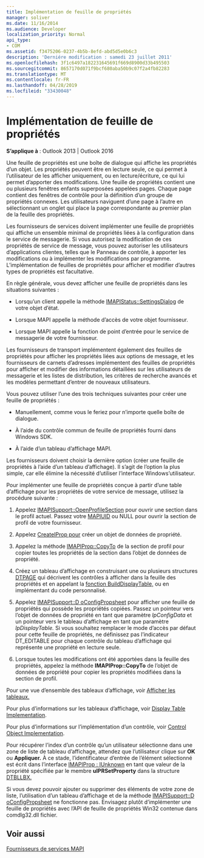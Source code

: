 ```yaml
---
title: Implémentation de feuille de propriétés
manager: soliver
ms.date: 11/16/2014
ms.audience: Developer
localization_priority: Normal
api_type:
- COM
ms.assetid: f3475206-0237-4b5b-8efd-abd5d5e0b6c3
description: 'Derniére modification : samedi 23 juillet 2011'
ms.openlocfilehash: 3f1c6497a182231645691f669d8900d33b495503
ms.sourcegitcommit: 8657170d071f9bcf680aba50b9c07f2a4fb82283
ms.translationtype: MT
ms.contentlocale: fr-FR
ms.lasthandoff: 04/28/2019
ms.locfileid: "33430048"
---
```

# <a name="property-sheet-implementation"></a>Implémentation de feuille de propriétés

  
  
**S’applique à** : Outlook 2013 | Outlook 2016 
  
Une feuille de propriétés est une boîte de dialogue qui affiche les propriétés d’un objet. Les propriétés peuvent être en lecture seule, ce qui permet à l’utilisateur de les afficher uniquement, ou en lecture/écriture, ce qui lui permet d’apporter des modifications. Une feuille de propriétés contient une ou plusieurs fenêtres enfants superposées appelées pages. Chaque page contient des fenêtres de contrôle pour la définition d’un groupe de propriétés connexes. Les utilisateurs naviguent d’une page à l’autre en sélectionnant un onglet qui place la page correspondante au premier plan de la feuille des propriétés.
  
Les fournisseurs de services doivent implémenter une feuille de propriétés qui affiche un ensemble minimal de propriétés liées à la configuration dans le service de messagerie. Si vous autorisez la modification de ces propriétés de service de message, vous pouvez autoriser les utilisateurs d’applications clientes, telles que le Panneau de contrôle, à apporter les modifications ou à implémenter les modifications par programme. L’implémentation de feuilles de propriétés pour afficher et modifier d’autres types de propriétés est facultative. 
  
En règle générale, vous devez afficher une feuille de propriétés dans les situations suivantes :
  
- Lorsqu’un client appelle la méthode [IMAPIStatus::SettingsDialog](imapistatus-settingsdialog.md) de votre objet d’état. 
    
- Lorsque MAPI appelle la méthode d’accès de votre objet fournisseur.
    
- Lorsque MAPI appelle la fonction de point d’entrée pour le service de messagerie de votre fournisseur.
    
Les fournisseurs de transport implémentent également des feuilles de propriétés pour afficher les propriétés liées aux options de message, et les fournisseurs de carnets d’adresses implémentent des feuilles de propriétés pour afficher et modifier des informations détaillées sur les utilisateurs de messagerie et les listes de distribution, les critères de recherche avancés et les modèles permettant d’entrer de nouveaux utilisateurs.
  
Vous pouvez utiliser l’une des trois techniques suivantes pour créer une feuille de propriétés :
  
- Manuellement, comme vous le feriez pour n’importe quelle boîte de dialogue.
    
- À l’aide du contrôle commun de feuille de propriétés fourni dans Windows SDK.
    
- À l’aide d’un tableau d’affichage MAPI.
    
Les fournisseurs doivent choisir la dernière option (créer une feuille de propriétés à l’aide d’un tableau d’affichage). Il s’agit de l’option la plus simple, car elle élimine la nécessité d’utiliser l’interface Windows’utilisateur. 
  
Pour implémenter une feuille de propriétés conçue à partir d’une table d’affichage pour les propriétés de votre service de message, utilisez la procédure suivante :
  
1. Appelez [IMAPISupport::OpenProfileSection](imapisupport-openprofilesection.md) pour ouvrir une section dans le profil actuel. Passez votre [MAPIUID](mapiuid.md) ou NULL pour ouvrir la section de profil de votre fournisseur. 
    
2. Appelez [CreateIProp pour](createiprop.md) créer un objet de données de propriété. 
    
3. Appelez la méthode [IMAPIProp::CopyTo](imapiprop-copyto.md) de la section de profil pour copier toutes les propriétés de la section dans l’objet de données de propriété. 
    
4. Créez un tableau d’affichage en construisant une ou plusieurs structures [DTPAGE](dtpage.md) qui décrivent les contrôles à afficher dans la feuille des propriétés et en appelant la [fonction BuildDisplayTable,](builddisplaytable.md) ou en implémentant du code personnalisé. 
    
5. Appelez [IMAPISupport::D oConfigPropsheet](imapisupport-doconfigpropsheet.md) pour afficher une feuille de propriétés qui possède les propriétés copiées. Passez un pointeur vers l’objet de données de propriété en tant que paramètre _lpConfigData_ et un pointeur vers le tableau d’affichage en tant que paramètre _lpDisplayTable._ Si vous souhaitez remplacer le mode d’accès par défaut pour cette feuille de propriétés, ne définissez pas l’indicateur DT_EDITABLE pour chaque contrôle du tableau d’affichage qui représente une propriété en lecture seule. 
    
6. Lorsque toutes les modifications ont été apportées dans la feuille des propriétés, appelez la méthode **IMAPIProp::CopyTo** de l’objet de données de propriété pour copier les propriétés modifiées dans la section de profil. 
    
Pour une vue d’ensemble des tableaux d’affichage, voir [Afficher les tableaux.](display-tables.md) 
  
Pour plus d’informations sur les tableaux d’affichage, voir [Display Table Implementation](display-table-implementation.md). 
  
Pour plus d’informations sur l’implémentation d’un contrôle, voir [Control Object Implementation](control-object-implementation.md).
  
Pour récupérer l’index d’un contrôle qu’un utilisateur sélectionne dans une zone de liste de tableau d’affichage, attendez que l’utilisateur clique sur **OK** ou **Appliquer.** À ce stade, l’identificateur d’entrée de l’élément sélectionné est écrit dans l’interface [IMAPIProp : IUnknown](imapipropiunknown.md) en tant que valeur de la propriété spécifiée par le membre **ulPRSetProperty** dans la structure [DTBLLBX.](dtbllbx.md) 
  
Si vous devez pouvoir ajouter ou supprimer des éléments de votre zone de liste, l’utilisation d’un tableau d’affichage et de la méthode [IMAPISupport::D oConfigPropsheet](imapisupport-doconfigpropsheet.md) ne fonctionne pas. Envisagez plutôt d’implémenter une feuille de propriétés avec l’API de feuille de propriétés Win32 contenue dans comdlg32.dll fichier. 
  
## <a name="see-also"></a>Voir aussi



[Fournisseurs de services MAPI](mapi-service-providers.md)


